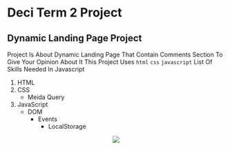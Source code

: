# Deci Term 2 Project
## Dynamic Landing Page Project

Project Is About Dynamic Landing Page That Contain Comments Section To Give Your Opinion About It
This Project Uses `html` `css` `javascript`
List Of Skills Needed In Javascript 
1. HTML
2. CSS
   - Meida Query
3. JavaScript
   - DOM
     - Events
       - LocalStorage

<div id="header" align="center">
  <img src="https://mcit.gov.eg/images/tree/Digital%20Egypt%20Cubs%20Initiative.jpg">
</div>
